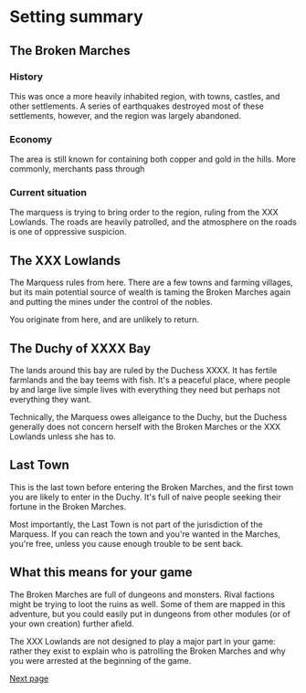 # Setting summary

## The Broken Marches

### History 
This was once a more heavily inhabited region, with towns, castles, and other settlements. A series of earthquakes destroyed most of these settlements, however, and the region was largely abandoned.

### Economy
The area is still known for containing both copper and gold in the hills. More commonly, merchants pass through

### Current situation

The marquess is trying to bring order to the region, ruling from the XXX Lowlands. The roads are heavily patrolled, and the atmosphere on the roads is one of oppressive suspicion.

## The XXX Lowlands 

The Marquess rules from here. There are a few towns and farming villages, but its main potential source of wealth is taming the Broken Marches again and putting the mines under the control of the nobles.

You originate from here, and are unlikely to return.

## The Duchy of XXXX Bay 

The lands around this bay are ruled by the Duchess XXXX. It has fertile farmlands and the bay teems with fish. It's a peaceful place, where people by and large live simple lives with everything they need but perhaps not everything they want. 

Technically, the Marquess owes alleigance to the Duchy, but the Duchess generally does not concern herself with the Broken Marches or the XXX Lowlands unless she has to.

## Last Town 

This is the last town before entering the Broken Marches, and the first town you are likely to enter in the Duchy. It's full of naive people seeking their fortune in the Broken Marches.

Most importantly, the Last Town is not part of the jurisdiction of the Marquess. If you can reach the town and you're wanted in the Marches, you're free, unless you cause enough trouble to be sent back.


## What this means for your game

The Broken Marches are full of dungeons and monsters. Rival factions might be trying to loot the ruins as well. Some of them are mapped in this adventure, but you could easily put in dungeons from other modules (or of your own creation) further afield.

The XXX Lowlands are not designed to play a major part in your game: rather they exist to explain who is patrolling the Broken Marches and why you were arrested at the beginning of the game.

[Next page](character_creation.md)
